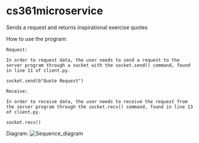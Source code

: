 # cs361microservice
Sends a request and returns inspirational exercise quotes

How to use the program:

    Request:

    In order to request data, the user needs to send a request to the server program through a socket with the socket.send() command, found in line 11 of client.py.

    socket.send(b"Quote Request")

    Receive:

    In order to receive data, the user needs to receive the request from the server program through the socket.recv() command, found in line 13 of client.py.

    socket.recv()

Diagram:
![Sequence_diagram](https://github.com/ngotheodore/cs361microservice/assets/83106444/bb2ee709-2eca-4537-b705-96baf7660e22)
